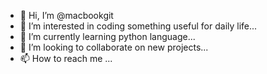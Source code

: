 - 👋 Hi, I’m @macbookgit
- 👀 I’m interested in coding something useful for daily life...
- 🌱 I’m currently learning python language...
- 💞️ I’m looking to collaborate on new projects...
- 📫 How to reach me ...

<!---
macbookgit/macbookgit is a ✨ special ✨ repository because its `README.md` (this file) appears on your GitHub profile.
You can click the Preview link to take a look at your changes.
--->
